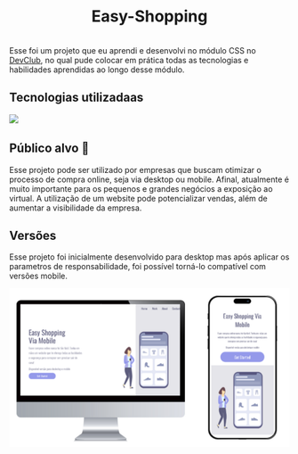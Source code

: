 <h1 align="center">
  Easy-Shopping </h1>
<br>
Esse foi um projeto que eu aprendi e desenvolvi no módulo CSS no <a href="https://rodolfomori.com.br/devclub">DevClub</a></h2>, no qual pude colocar em prática todas as tecnologias e habilidades aprendidas ao longo desse módulo.

## Tecnologias utilizadaas
<p align="left">
  <a href="https://skillicons.dev">
    <img src="https://skillicons.dev/icons?i=html,css" />
  </a>
</p>

## Público alvo 🚀
Esse projeto pode ser utilizado por empresas que buscam otimizar o processo de compra online, seja via desktop ou mobile. Afinal, atualmente é muito importante para os pequenos e grandes negócios a exposição ao virtual. A utilização de um website pode potencializar vendas, além de aumentar a visibilidade da empresa.

## Versões
Esse projeto foi inicialmente desenvolvido para desktop mas após aplicar os parametros de responsabilidade, foi possível torná-lo compatível com versões mobile.

<img src="https://github.com/thianecw/Easy-Shopping/blob/main/responsividade.png?raw=true" />
